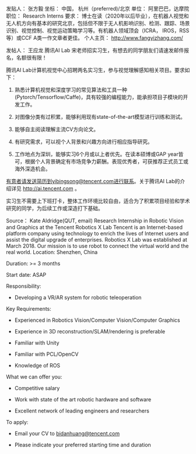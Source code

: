 发贴人： 张方毅
坐标： 中国， 杭州（preferred)/北京
单位： 阿里巴巴，达摩院
职位： Research Interns
要求： 博士在读（2020年以后毕业），在机器人视觉和无人机方向有基本的研究北京，包括但不限于无人机影响识别、检测、跟踪、场景识别、视觉控制、视觉运动策略学习等。有机器人领域顶会（ICRA， IROS，RSS等）或CCF A类一作文章者更佳。
个人主页： http://www.fangyizhang.com/


发帖人： 王应龙
腾讯AI Lab 宋老师招实习生，有想去的同学朋友们请速发邮件报名，名额很有限！

腾讯AI Lab计算机视觉中心招聘两名实习生，参与视觉理解感知相关项目。要求如下：

1. 熟悉计算机视觉和深度学习的常见算法和工具一种(Pytorch/Tensorflow/Caffe)，具有较强的编程能力，能承担项目子模块的开发工作。

2. 对图像分类有过积累，能够利用现有state-of-the-art模型进行训练和测试。

3. 能够自主阅读理解主流CV方向论文。

4. 有研究需求，可以视个人背景和兴趣方向进行相应指导研究。

5. 工作地点为深圳，能够实习6个月或以上者优先。在读本硕博或GAP year皆可，根据个人背景确定有市场竞争力薪酬。表现优秀者，可获推荐正式员工或海外深造机会。

有意者请发送简历到yibingsong@tencent.com进行联系。关于腾讯AI Lab的介绍详见 http://ai.tencent.com 。

实习生不需要上下班打卡，整体工作环境比较自由，适合为了积累项目经验和学术研究的同学，为后续工作或深造打下基础。



Source： Kate Aldridge(QUT, email)
Research Internship in Robotic Vision and Graphics at the Tencent Robotics X Lab
Tencent is an Internet-based platform company using technology to enrich the lives of Internet users and assist the digital upgrade of enterprises. Robotics X Lab was established at March 2018. Our mission is to use robot to connect the virtual world and the real world.
Location: Shenzhen, China

Duration: >= 3 months

Start date: ASAP

Responsibility:

- Developing a VR/AR system for robotic teleoperation

Key Requirements:

- Experienced in Robotics Vision/Computer Vision/Computer Graphics

- Experience in 3D reconstruction/SLAM/rendering is preferable

- Familiar with Unity

- Familiar with PCL/OpenCV

- Knowledge of ROS

What we can offer you:

-  Competitive salary

- Work with state of the art robotic hardware and software

- Excellent network of leading engineers and researchers

To apply:

- Email your CV to bidanhuang@tencent.com

- Please indicate your preferred starting time and duration
